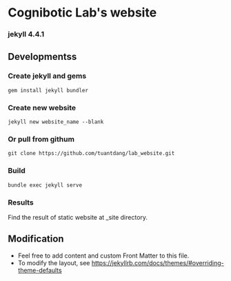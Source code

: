 # Cognibotic Lab's website

### jekyll 4.4.1

## Developmentss
### Create jekyll and gems
``` shell
gem install jekyll bundler
```

### Create new website
``` shell
jekyll new website_name --blank
```

### Or pull from githum
``` shell
git clone https://github.com/tuantdang/lab_website.git
```

### Build
``` shell
bundle exec jekyll serve
```

### Results
Find the result of static website at _site directory.

## Modification 
- Feel free to add content and custom Front Matter to this file.
- To modify the layout, see https://jekyllrb.com/docs/themes/#overriding-theme-defaults